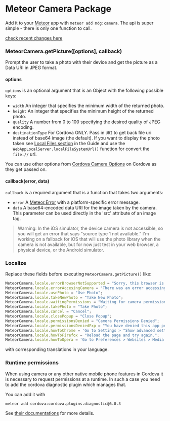 # Meteor Camera Package

Add it to your [Meteor](http://meteor.com) app with `meteor add mdg:camera`. The api is super simple - there is only one function to call.

[check recent changes here](./CHANGELOG.md)

### MeteorCamera.getPicture([options], callback)

Prompt the user to take a photo with their device and get the picture as a Data URI in JPEG format.

#### options

`options` is an optional argument that is an Object with the following possible keys:

- `width` An integer that specifies the minimum width of the returned photo.
- `height` An integer that specifies the minimum height of the returned photo.
- `quality` A number from 0 to 100 specifying the desired quality of JPEG encoding.
- `destinationType` For Cordova ONLY. Pass in `URI` to get back file uri instead of base64 image (the default). If you want to display the photo taken see [Local Files section](https://guide.meteor.com/cordova.html#accessing-local-files) in the Guide and use the `WebAppLocalServer.localFileSystemUrl()` function for convert the `file://` url. 

You can use other options from [Cordova Camera Options](https://cordova.apache.org/docs/en/10.x/reference/cordova-plugin-camera/#module_Camera) on Cordova as they get passed on.

#### callback(error, data)

`callback` is a required argument that is a function that takes two arguments:

- `error` A [Meteor.Error](http://docs.meteor.com/#meteor_error) with a platform-specific error message.
- `data` A base64-encoded data URI for the image taken by the camera. This parameter can be used directly in the 'src' attribute of an image tag.


> Warning: In the iOS simulator, the device camera is not accessible, so you will get an error that says "source type 1 not available."
> I'm working on a fallback for iOS that will use the photo library when the camera is not available, but for now just test in your web browser, a physical device, or the Android simulator.

### Localize

Replace these fields before executing `MeteorCamera.getPicture()` like:

```javascript
MeteorCamera.locale.errorBrowserNotSupported = "Sorry, this browser is currently not supported for camera functionality.";
MeteorCamera.locale.errorAccesingCamera = "There was an error accessing the camera.";
MeteorCamera.locale.usePhoto = "Use Photo";
MeteorCamera.locale.takeNewPhoto = "Take New Photo";
MeteorCamera.locale.waitingPermissions = "Waiting for camera permissions...";
MeteorCamera.locale.takePhoto = "Take Photo";
MeteorCamera.locale.cancel = "Cancel";
MeteorCamera.locale.closePopup = "Close Popup";
MeteorCamera.locale.permissionsDenied = "Camera Permissions Denied";
MeteorCamera.locale.permissionsDeniedExp = "You have denied this app permission to use your camera. If you would like to allow permissions, follow the directions for your browser below.";
MeteorCamera.locale.howToChrome = 'Go to Settings > "Show advanced settings..." > "Content settings..." > Media heading > "Manage exceptions...", then find this website in the list and allow video capture.';
MeteorCamera.locale.howToFirefox = "Reload the page and try again.";
MeteorCamera.locale.howToOpera = 'Go to Preferences > Websites > Media heading > "Manage exceptions...", then find this website in the list and allow video capture.';
```

with corresponding translations in your language.

### Runtime permissions

When using camera or any other native mobile phone features in Cordova it is necessary to request permissions at a runtime. In such a case you need to add the cordova diagnostic plugin which manages that.

You can add it with 

```bash
meteor add cordova:cordova.plugins.diagnostic@6.0.3
```

See [their documentations](https://github.com/dpa99c/cordova-diagnostic-plugin#readme) for more details.
